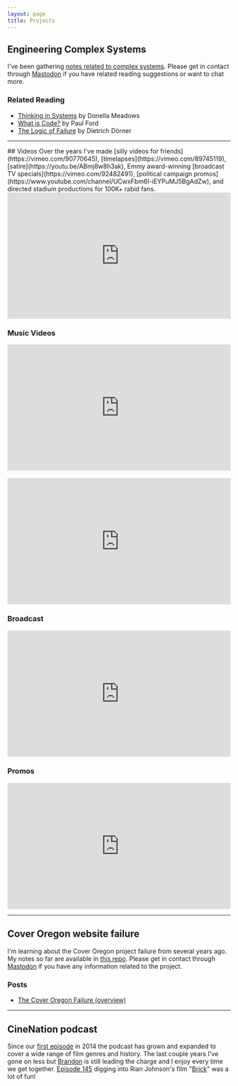 ```yaml
---
layout: page
title: Projects
---
```


## Engineering Complex Systems

I've been gathering [notes related to complex systems](/complex-systems). Please get in contact through [Mastodon](https://moth.social/@suite22) if you have related reading suggestions or want to chat more.

### Related Reading

* [Thinking in Systems](https://bookshop.org/books/thinking-in-systems-international-bestseller/9781603580557) by Donella Meadows
* [What is Code?](https://www.bloomberg.com/graphics/2015-paul-ford-what-is-code/) by Paul Ford
* [The Logic of Failure](https://bookshop.org/books/the-logic-of-failure-recognizing-and-avoiding-error-in-complex-situations/9780201479485) by Dietrich Dörner

--- 

<p id="videos"></p>
## Videos
Over the years I've made [silly videos for friends](https://vimeo.com/90770645), [timelapses](https://vimeo.com/89745119), [satire](https://youtu.be/ABmj8w8h3ak), Emmy award-winning [broadcast TV specials](https://vimeo.com/92482491), [political campaign promos](https://www.youtube.com/channel/UCwxFbm6I-iEYPuMJ5BgAdZw), and directed stadium productions for 100K+ rabid fans. 

<div style="padding:56.25% 0 0 0;position:relative;"><iframe src="https://player.vimeo.com/video/92269602?h=d7c25c8760&autopause=0&player_id=0&app_id=58479" style="position:absolute;top:0;left:0;width:100%;height:100%;" frameborder="0" allow="autoplay; fullscreen" allowfullscreen></iframe></div><script src="https://player.vimeo.com/api/player.js"></script>

### Music Videos

<div style="padding:56.25% 0 0 0;position:relative;"><iframe src="https://player.vimeo.com/video/6932046?h=d7c25c8760&autopause=0&player_id=0&app_id=58479" style="position:absolute;top:0;left:0;width:100%;height:100%;" frameborder="0" allow="autoplay; fullscreen" allowfullscreen></iframe></div><script src="https://player.vimeo.com/api/player.js"></script>

<br>

<div style="padding:56.25% 0 0 0;position:relative;"><iframe src="https://player.vimeo.com/video/96543923?h=1ca7693a9b&autopause=0&player_id=0&app_id=58479" allow="autoplay; fullscreen; picture-in-picture" allowfullscreen frameborder="0" style="position:absolute;top:0;left:0;width:100%;height:100%;"></iframe></div>

### Broadcast

<div style="padding:56.25% 0 0 0;position:relative;"><iframe src="https://player.vimeo.com/video/34638032?h=be671a4a2a&autopause=0&player_id=0&app_id=58479" frameborder="0" allow="autoplay; fullscreen; picture-in-picture" allowfullscreen style="position:absolute;top:0;left:0;width:100%;height:100%;" title="All Access: Road to 14 - Tornado segment"></iframe></div><script src="https://player.vimeo.com/api/player.js"></script>

### Promos

<div style="padding:56.25% 0 0 0;position:relative;"><iframe src="https://player.vimeo.com/video/161328819?h=f0d5079c97&autopause=0&player_id=0&app_id=58479" frameborder="0" allow="autoplay; fullscreen; picture-in-picture" allowfullscreen style="position:absolute;top:0;left:0;width:100%;height:100%;" title="Crema: How to Brew French Press"></iframe></div><script src="https://player.vimeo.com/api/player.js"></script>

--- 

## Cover Oregon website failure

I'm learning about the Cover Oregon project failure from several years ago. My notes so far are available in [this repo](https://github.com/suite22/oregon-healthcare-website-retro). Please get in contact through [Mastodon](https://moth.social/@suite22) if you have any information related to the project.

### Posts
* [The Cover Oregon Failure (overview)](https://bengoertz.com/2021/05/04/cover-oregon-overview/)

---

## CineNation podcast

Since our [first episode](https://open.spotify.com/episode/23975r7PXmoev44OQF3QYk?si=hpKZ4_UrQQ-gqf_5QuESSw) in 2014 the podcast has grown and expanded to cover a wide range of film genres and history. The last couple years I've gone on less but [Brandon](https://twitter.com/brandonsparks33) is still leading the charge and I enjoy every time we get together. [Episode 145](https://open.spotify.com/episode/6c8HNkVvBYWjnp5sNsrIUa?si=UoKZJMi8R4qf9yScw0dRjA) digging into Rian Johnson's film "[Brick](https://letterboxd.com/film/brick/)" was a lot of fun!
